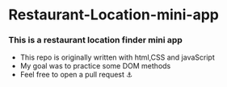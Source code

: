 # Restaurant-Location-mini-app

### This is a restaurant location finder mini app

- This repo is originally written with html,CSS and javaScript
- My goal was to practice some DOM methods
- Feel free to open a pull request ⚓
